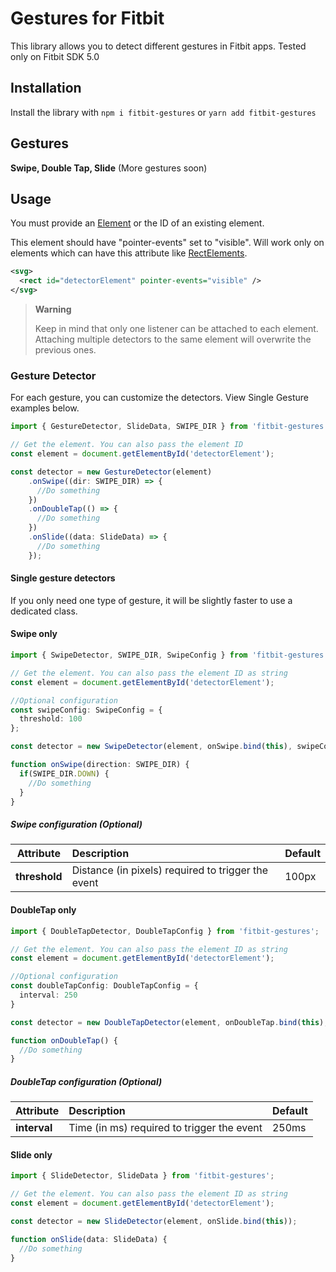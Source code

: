 # Gestures for Fitbit

This library allows you to detect different gestures in Fitbit apps. Tested only on Fitbit SDK 5.0

## Installation

Install the library with `npm i fitbit-gestures` or `yarn add fitbit-gestures` 

## Gestures

**Swipe, Double Tap, Slide** (More gestures soon) 

## Usage

You must provide an [Element](https://dev.fitbit.com/build/reference/device-api/document/#interface-element) or the ID of an existing element.

This element should have "pointer-events" set to "visible". Will work only on elements which can have this attribute like [RectElements](https://dev.fitbit.com/build/guides/user-interface/svg/#rectangles).

```xml
<svg>
  <rect id="detectorElement" pointer-events="visible" />
</svg>
```

> **Warning**
>
> Keep in mind that only one listener can be attached to each element. Attaching multiple detectors to the same element will overwrite the previous ones. 


### Gesture Detector

For each gesture, you can customize the detectors. View Single Gesture examples below.

```typescript
import { GestureDetector, SlideData, SWIPE_DIR } from 'fitbit-gestures';

// Get the element. You can also pass the element ID
const element = document.getElementById('detectorElement'); 

const detector = new GestureDetector(element)
    .onSwipe((dir: SWIPE_DIR) => {
      //Do something
    })
    .onDoubleTap(() => {
      //Do something
    })
    .onSlide((data: SlideData) => {
      //Do something
    });
```


#### Single gesture detectors

If you only need one type of gesture, it will be slightly faster to use a dedicated class. 

#### Swipe only

```typescript
import { SwipeDetector, SWIPE_DIR, SwipeConfig } from 'fitbit-gestures';

// Get the element. You can also pass the element ID as string
const element = document.getElementById('detectorElement');

//Optional configuration
const swipeConfig: SwipeConfig = {
  threshold: 100
};

const detector = new SwipeDetector(element, onSwipe.bind(this), swipeConfig);

function onSwipe(direction: SWIPE_DIR) {
  if(SWIPE_DIR.DOWN) {
    //Do something
  }
}
```

##### Swipe configuration (Optional)

| Attribute | Description | Default |
| --- | :--- | --- |
| **threshold** | Distance (in pixels) required to trigger the event | 100px

#### DoubleTap only

```typescript
import { DoubleTapDetector, DoubleTapConfig } from 'fitbit-gestures';

// Get the element. You can also pass the element ID as string
const element = document.getElementById('detectorElement'); 

//Optional configuration
const doubleTapConfig: DoubleTapConfig = {
  interval: 250
}

const detector = new DoubleTapDetector(element, onDoubleTap.bind(this), doubleTapConfig);

function onDoubleTap() {
  //Do something
}
```

##### DoubleTap configuration (Optional)

| Attribute | Description | Default |
| --- | :--- | --- |
| **interval** | Time (in ms) required to trigger the event | 250ms

#### Slide only

```typescript
import { SlideDetector, SlideData } from 'fitbit-gestures';

// Get the element. You can also pass the element ID as string
const element = document.getElementById('detectorElement');

const detector = new SlideDetector(element, onSlide.bind(this));

function onSlide(data: SlideData) {
  //Do something
}
```
